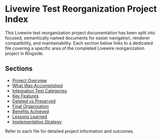 # Livewire Test Reorganization Project Index

This Livewire test reorganization project documentation has been split into focused, semantically named documents for easier navigation, renderer compatibility, and maintainability. Each section below links to a dedicated file covering a specific area of the completed Livewire reorganization project in Ringside.

## Sections
- [Project Overview](project-overview.md)
- [What Was Accomplished](what-was-accomplished.md)
- [Integration Test Categories](integration-test-categories.md)
- [Key Features](key-features.md)
- [Deleted vs Preserved](deleted-vs-preserved.md)
- [Final Organization](final-organization.md)
- [Benefits Achieved](benefits-achieved.md)
- [Lessons Learned](lessons-learned.md)
- [Implementation Strategy](implementation-strategy.md)

Refer to each file for detailed project information and outcomes.
